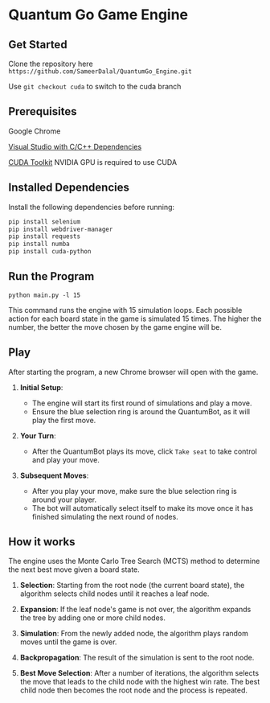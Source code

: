 # Quantum Go Game Engine

## Get Started

Clone the repository here `https://github.com/SameerDalal/QuantumGo_Engine.git`

Use `git checkout cuda` to switch to the cuda branch

## Prerequisites
Google Chrome

[Visual Studio with C/C++ Dependencies](https://visualstudio.microsoft.com/downloads/)

[CUDA Toolkit](https://developer.nvidia.com/cuda-downloads) NVIDIA GPU is required to use CUDA

## Installed Dependencies

Install the following dependencies before running:

```bash
pip install selenium
pip install webdriver-manager
pip install requests
pip install numba
pip install cuda-python
```

## Run the Program

`python main.py -l 15`

This command runs the engine with 15 simulation loops. Each possible action for each board state in the game is simulated 15 times. The higher the number, the better the move chosen by the game engine will be. 

## Play

After starting the program, a new Chrome browser will open with the game.

1. **Initial Setup**:
   - The engine will start its first round of simulations and play a move.
   - Ensure the blue selection ring is around the QuantumBot, as it will play the first move.

2. **Your Turn**:
   - After the QuantumBot plays its move, click `Take seat` to take control and play your move.

3. **Subsequent Moves**:
   - After you play your move, make sure the blue selection ring is around your player.
   - The bot will automatically select itself to make its move once it has finished simulating the next round of nodes.


## How it works

The engine uses the Monte Carlo Tree Search (MCTS) method to determine the next best move given a board state. 

1. **Selection**: Starting from the root node (the current board state), the algorithm selects child nodes until it reaches a leaf node.

2. **Expansion**: If the leaf node's game is not over, the algorithm expands the tree by adding one or more child nodes.

3. **Simulation**: From the newly added node, the algorithm plays random moves until the game is over.

4. **Backpropagation**: The result of the simulation is sent to the root node. 

5. **Best Move Selection**: After a number of iterations, the algorithm selects the move that leads to the child node with the highest win rate. The best child node then becomes the root node and the process is repeated.
